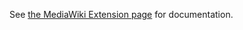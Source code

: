 See [the MediaWiki Extension page](https://www.mediawiki.org/wiki/Extension:WPMW) for documentation.
